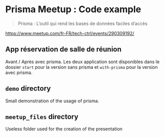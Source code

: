 # Prisma Meetup : Code example

> Prisma : L’outil qui rend les bases de données faciles d’accès

<https://www.meetup.com/fr-FR/tech-ctrl/events/290309192/>

## App réservation de salle de réunion

Avant / Après avec prisma. Les deux application sont disponibles dans le dossier `start` pour la version sans prisma et `with-prisma` pour la version avec prisma.

## `demo` directory

Small demonstration of the usage of prisma.

## `meetup_files` directory

Useless folder used for the creation of the presentation

